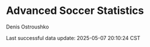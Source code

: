 # Advanced Soccer Statistics
Denis Ostroushko

<!-- gfm -->

Last successful data update: 2025-05-07 20:10:24 CST
